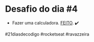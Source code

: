 # Desafio do dia #4

+ Fazer uma calculadora.  <a href="https://henriqueravazzi.github.io/desafio-21-rocketseat/dia-04/">FEITO</a>. ✔️

#21diasdecodigo #rocketseat #ravazzeira
